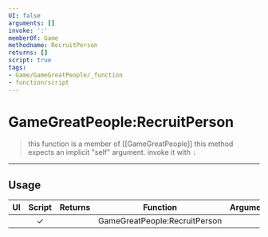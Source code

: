 ```yaml
---
UI: false
arguments: []
invoke: ':'
memberOf: Game
methodname: RecruitPerson
returns: []
script: true
tags:
- Game/GameGreatPeople/_function
- function/script
---
```

# GameGreatPeople:RecruitPerson
> this function is a member of [[GameGreatPeople]]
> this method expects an implicit "self" argument. invoke it with `:`
-----
## Usage
|  UI | Script | Returns | Function | Arguments |
|:---:|:------:|-------:|:--------:|:---------|
| |✓||GameGreatPeople:RecruitPerson||
